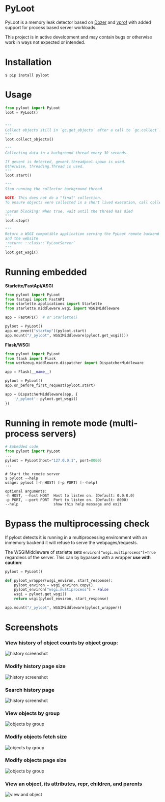 PyLoot
===========

PyLoot is a memory leak detector based on [Dozer](https://github.com/mgedmin/dozer) and [vprof](https://github.com/nvdv/vprof) with added support for process based server workloads.


This project is in active development and may contain bugs or otherwise work in ways not expected or intended.

# Installation
```shell script
$ pip install pyloot
```

# Usage
```python
from pyloot import PyLoot
loot = PyLoot()


"""
Collect objects still in `gc.get_objects` after a call to `gc.collect`.
"""
loot.collect_objects()

"""
Collecting data in a background thread every 30 seconds.

If gevent is detected, gevent.threadpool.spawn is used.
Otherwise, threading.Thread is used.
"""
loot.start()

"""
Stop running the collector background thread.

NOTE: This does not do a "final" collection.
To ensure objects were collected in a short lived execution, call collect_objects().

:param blocking: When true, wait until the thread has died
"""
loot.stop()

"""
Return a WSGI compatible application serving the PyLoot remote backend and
and the website.
:return: ::class::`PyLootServer`
"""
loot.get_wsgi()
```


# Running embedded
**Starlette/FastApi/ASGI**
```python
from pyloot import PyLoot
from fastapi import FastAPI
from starlette.applications import Starlette
from starlette.middleware.wsgi import WSGIMiddleware

app = FastAPI()  # or Starlette()

pyloot = PyLoot()
app.on_event("startup")(pyloot.start)
app.mount("/_pyloot", WSGIMiddleware(pyloot.get_wsgi()))
```


**Flask/WSGI**
```python
from pyloot import PyLoot
from flask import Flask
from werkzeug.middleware.dispatcher import DispatcherMiddleware

app = Flask(__name__)

pyloot = PyLoot()
app.on_before_first_request(pyloot.start)

app = DispatcherMiddleware(app, {
    '/_pyloot': pyloot.get_wsgi()
})
```

# Running in remote mode (multi-process servers)
```python
# Embedded code
from pyloot import PyLoot
...
pyloot = PyLoot(host="127.0.0.1", port=8000)
...
```
```shell script
# Start the remote server
$ pyloot --help
usage: pyloot [-h HOST] [-p PORT] [--help]

optional arguments:
-h HOST, --host HOST  Host to listen on. (Default: 0.0.0.0)
-p PORT, --port PORT  Port to listen on. (Default: 8000)
--help                show this help message and exit
```

# Bypass the multiprocessing check
If pyloot detects it is running in a multiprocessing environment with an inmemory backend
it will refuse to serve the webpages/requests.

The WSGIMiddleware of starlette sets `environ["wsgi.multiprocess"]=True` regardless of the server.
This can by bypassed with a wrapper **use with caution**:

```python
pyloot = PyLoot()

def pyloot_wrapper(wsgi_environ, start_response):
    pyloot_environ = wsgi_environ.copy()
    pyloot_environ["wsgi.multiprocess"] = False
    wsgi = pyloot.get_wsgi()
    return wsgi(pyloot_environ, start_response)

app.mount("/_pyloot", WSGIMiddleware(pyloot_wrapper))
```

# Screenshots
### View history of object counts by object group:
![history screenshot](https://raw.githubusercontent.com/reallistic/pyloot/master/docs/history.png)

### Modify history page size
![history screenshot](https://raw.githubusercontent.com/reallistic/pyloot/master/docs/history-pageLimit.png)

### Search history page
![history screenshot](https://raw.githubusercontent.com/reallistic/pyloot/master/docs/history-search.png)

### View objects by group
![objects by group](https://raw.githubusercontent.com/reallistic/pyloot/master/docs/objects-by-group.png)

### Modify objects fetch size
![objects by group](https://raw.githubusercontent.com/reallistic/pyloot/master/docs/objects-fetchLimit.png)

### Modify objects page size
![objects by group](https://raw.githubusercontent.com/reallistic/pyloot/master/docs/objects-pageLimit.png)

### View an object, its attributes, __repr__, children, and parents
![view and object](https://raw.githubusercontent.com/reallistic/pyloot/master/docs/object.png)
